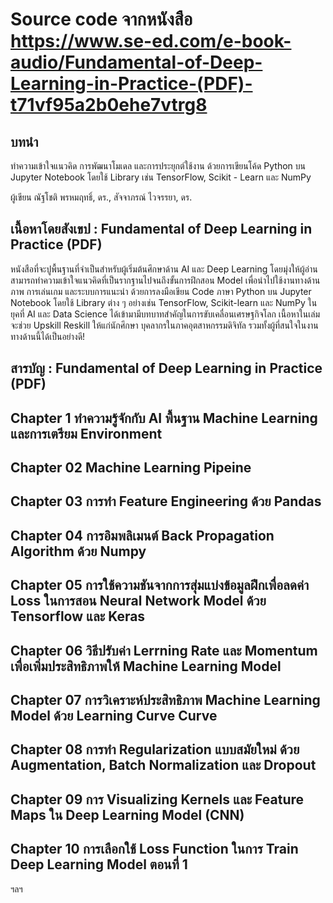 # Source code จากหนังสือ https://www.se-ed.com/e-book-audio/Fundamental-of-Deep-Learning-in-Practice-(PDF)-t71vf95a2b0ehe7vtrg8

## บทนำ
ทำความเข้าใจแนวคิด การพัฒนาโมเดล และการประยุกต์ใช้งาน ด้วยการเขียนโค้ด Python บน Jupyter Notebook โดยใช้ Library เช่น TensorFlow, Scikit - Learn และ NumPy

ผู้เขียน ณัฐโชติ พรหมฤทธิ์, ดร., สัจจาภรณ์ ไวจรรยา, ดร.


## เนื้อหาโดยสังเขป : Fundamental of Deep Learning in Practice (PDF)
หนังสือที่จะปูพื้นฐานที่จำเป็นสำหรับผู้เริ่มต้นศึกษาด้าน AI และ Deep Learning โดยมุ่งให้ผู้อ่านสามารถทำความเข้าใจแนวคิดที่เป็นรากฐานไปจนถึงขั้นการฝึกสอน Model เพื่อนำไปใช้งานทางด้านภาพ การเล่นเกม และระบบการแนะนำ ด้วยการลงมือเขียน Code ภาษา Python บน Jupyter Notebook โดยใช้ Library ต่าง ๆ อย่างเช่น TensorFlow, Scikit-learn และ NumPy ในยุคที่ AI และ Data Science ได้เข้ามามีบทบาทสำคัญในการขับเคลื่อนเศรษฐกิจโลก เนื้อหาในเล่มจะช่วย Upskill Reskill ให้แก่นักศึกษา บุคลากรในภาคอุตสาหกรรมดิจิทัล รวมทั้งผู้ที่สนใจในงานทางด้านนี้ได้เป็นอย่างดี!

## สารบัญ : Fundamental of Deep Learning in Practice (PDF)

## Chapter 1 ทำความรู้จักกับ AI พื้นฐาน Machine Learning และการเตรียม Environment
## Chapter 02 Machine Learning Pipeine
## Chapter 03 การทำ Feature Engineering ด้วย Pandas
## Chapter 04 การอิมพลิเมนต์ Back Propagation Algorithm ด้วย Numpy
## Chapter 05 การใช้ความชันจากการสุ่มแบ่งข้อมูลฝึกเพื่อลดค่า Loss   ในการสอน Neural Network Model ด้วย Tensorflow และ Keras
## Chapter 06 วิธีปรับค่า Lerrning Rate และ Momentum เพื่อเพิ่มประสิทธิภาพให้ Machine Learning Model
## Chapter 07 การวิเคราะห์ประสิทธิภาพ Machine Learning Model ด้วย Learning Curve Curve
## Chapter 08 การทำ Regularization แบบสมัยใหม่ ด้วย Augmentation, Batch Normalization และ Dropout
## Chapter 09 การ Visualizing Kernels และ Feature Maps ใน Deep Learning Model (CNN) 
## Chapter 10 การเลือกใช้ Loss Function ในการ Train Deep Learning Model ตอนที่ 1
 ฯลฯ
